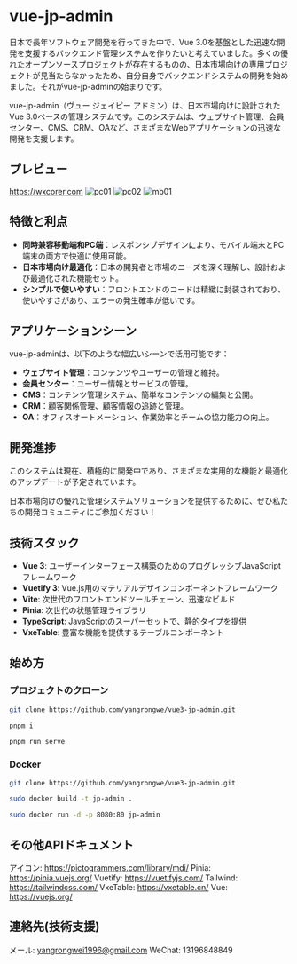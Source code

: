 # vue-jp-admin

日本で長年ソフトウェア開発を行ってきた中で、Vue 3.0を基盤とした迅速な開発を支援するバックエンド管理システムを作りたいと考えていました。多くの優れたオープンソースプロジェクトが存在するものの、日本市場向けの専用プロジェクトが見当たらなかったため、自分自身でバックエンドシステムの開発を始めました。それがvue-jp-adminの始まりです。

vue-jp-admin（ヴュー ジェイピー アドミン）は、日本市場向けに設計されたVue 3.0ベースの管理システムです。このシステムは、ウェブサイト管理、会員センター、CMS、CRM、OAなど、さまざまなWebアプリケーションの迅速な開発を支援します。

## プレビュー

https://wxcorer.com
![pc01](https://github.com/user-attachments/assets/6f24fb3e-d6f6-467e-9511-2ade9f88f998)
![pc02](https://github.com/user-attachments/assets/774bf90a-ade8-4858-b848-531a36736be8)
![mb01](https://github.com/user-attachments/assets/b658c5eb-06b2-41f3-bb1c-84e4c092a27b)


## 特徴と利点

- **同時兼容移動端和PC端**：レスポンシブデザインにより、モバイル端末とPC端末の両方で快適に使用可能。
- **日本市場向け最適化**：日本の開発者と市場のニーズを深く理解し、設計および最適化された機能セット。
- **シンプルで使いやすい**：フロントエンドのコードは精緻に封装されており、使いやすさがあり、エラーの発生確率が低いです。

## アプリケーションシーン

vue-jp-adminは、以下のような幅広いシーンで活用可能です：

- **ウェブサイト管理**：コンテンツやユーザーの管理と維持。
- **会員センター**：ユーザー情報とサービスの管理。
- **CMS**：コンテンツ管理システム、簡単なコンテンツの編集と公開。
- **CRM**：顧客関係管理、顧客情報の追跡と管理。
- **OA**：オフィスオートメーション、作業効率とチームの協力能力の向上。

## 開発進捗

このシステムは現在、積極的に開発中であり、さまざまな実用的な機能と最適化のアップデートが予定されています。

日本市場向けの優れた管理システムソリューションを提供するために、ぜひ私たちの開発コミュニティにご参加ください！

## 技術スタック

- **Vue 3**: ユーザーインターフェース構築のためのプログレッシブJavaScriptフレームワーク
- **Vuetify 3**: Vue.js用のマテリアルデザインコンポーネントフレームワーク
- **Vite**: 次世代のフロントエンドツールチェーン、迅速なビルド
- **Pinia**: 次世代の状態管理ライブラリ
- **TypeScript**: JavaScriptのスーパーセットで、静的タイプを提供
- **VxeTable**: 豊富な機能を提供するテーブルコンポーネント

## 始め方

### プロジェクトのクローン

```bash
git clone https://github.com/yangrongwe/vue3-jp-admin.git

pnpm i

pnpm run serve
```

### Docker

```bash
git clone https://github.com/yangrongwe/vue3-jp-admin.git

sudo docker build -t jp-admin .

sudo docker run -d -p 8080:80 jp-admin
```

## その他APIドキュメント

アイコン: https://pictogrammers.com/library/mdi/
Pinia: https://pinia.vuejs.org/
Vuetify: https://vuetifyjs.com/
Tailwind: https://tailwindcss.com/
VxeTable: https://vxetable.cn/
Vue: https://vuejs.org/

## 連絡先(技術支援)

メール: yangrongwei1996@gmail.com
WeChat: 13196848849


